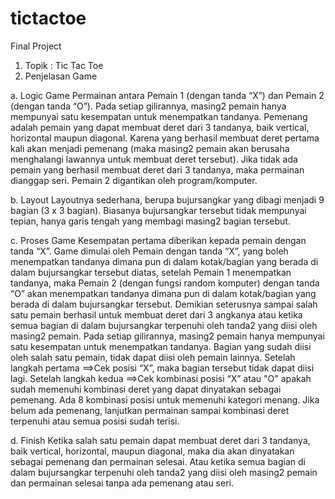# tictactoe
Final Project

1.	Topik : Tic Tac Toe 
2.	Penjelasan Game

a.	Logic Game
Permainan antara Pemain 1 (dengan tanda “X”) dan Pemain 2 (dengan tanda “O”).
Pada setiap gilirannya, masing2 pemain hanya mempunyai satu kesempatan untuk menempatkan tandanya.
Pemenang adalah pemain yang dapat membuat deret dari 3 tandanya, baik vertical, horizontal maupun diagonal.
Karena yang berhasil membuat deret pertama kali akan menjadi pemenang (maka masing2 pemain akan berusaha menghalangi lawannya untuk membuat deret tersebut).
Jika tidak ada pemain yang berhasil membuat deret dari 3 tandanya, maka permainan dianggap seri.
Pemain 2 digantikan oleh program/komputer.

b.	Layout
Layoutnya sederhana, berupa bujursangkar yang dibagi menjadi 9 bagian (3 x 3 bagian). Biasanya bujursangkar tersebut tidak mempunyai tepian, hanya garis tengah yang membagi masing2 bagian tersebut.

c.	Proses Game
Kesempatan pertama diberikan kepada pemain dengan tanda “X”.
Game dimulai oleh Pemain dengan tanda “X”, yang boleh menempatkan tandanya dimana pun di dalam kotak/bagian yang berada di dalam bujursangkar tersebut diatas, setelah Pemain 1 menempatkan tandanya, maka Pemain 2 (dengan fungsi random komputer) dengan tanda “O” akan menempatkan tandanya dimana pun di dalam kotak/bagian yang berada di dalam bujursangkar tersebut. Demikian seterusnya sampai salah satu pemain berhasil untuk membuat deret dari 3 angkanya atau ketika semua bagian di dalam bujursangkar terpenuhi oleh tanda2 yang diisi oleh masing2 pemain.
Pada setiap gilirannya, masing2 pemain hanya mempunyai satu kesempatan untuk menempatkan tandanya. Bagian yang sudah diisi oleh salah satu pemain, tidak dapat diisi oleh pemain lainnya.
Setelah langkah pertama ==>Cek posisi “X”, maka bagian tersebut tidak dapat diisi lagi.
Setelah langkah kedua ==>Cek kombinasi posisi “X” atau "O" apakah sudah memenuhi kombinasi deret yang dapat dinyatakan sebagai pemenang. Ada 8 kombinasi posisi untuk memenuhi kategori menang.
Jika belum ada pemenang, lanjutkan permainan sampai kombinasi deret terpenuhi atau semua posisi sudah terisi.

d.	Finish
Ketika salah satu pemain dapat membuat deret dari 3 tandanya, baik vertical, horizontal, maupun diagonal, maka dia akan dinyatakan sebagai pemenang dan permainan selesai.
Atau ketika semua bagian di dalam bujursangkar terpenuhi oleh tanda2 yang diisi oleh masing2 pemain dan permainan selesai tanpa ada pemenang atau seri.
